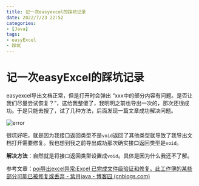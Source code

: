 ```yaml
---
title: 记一次easyexcel的踩坑记录
date: 2022/7/23 22:52
categories:
- [Java]
tags:
- easyExcel
- 踩坑
---
```

# 记一次easyExcel的踩坑记录

easyexcel导出文档正常，但是打开时会弹出 “xxx中的部分内容有问题。是否让我们尽量尝试恢复？”，这给我整傻了，我明明之前也导出一次的，那次还很成功。于是只能去搜了，试了几种方法，后面发现一篇文章成功解决问题。

![error](https://cos.asuka-xun.cc/blog/20220723224908.png)
<!-- more -->

很坑好吧，就是因为我接口返回类型不是`void`返回了其他类型就导致了我导出文档打开需要修复。我也想到我之前导出成功那次确实接口返回类型是`void`。

**解决方法**：自然就是将接口返回类型设置成`void`。具体是因为什么我还不了解。

参考文章：[poi导出excel异常:Excel 已完成文件级验证和修复。此工作簿的某些部分可能已被修复或丢弃 - 紫月java - 博客园 (cnblogs.com)](https://www.cnblogs.com/ziyue7575/p/12697648.html)
